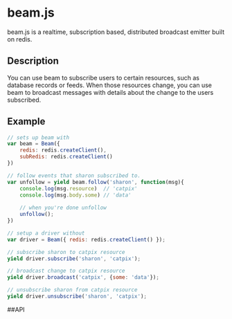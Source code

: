 # beam.js

beam.js is a realtime, subscription based, distributed broadcast emitter built on redis.

## Description
You can use beam to subscribe users to certain resources, such as database records or feeds. When those resources change, you can use beam to broadcast messages with details about the change to the users subscribed.

## Example

```js
// sets up beam with 
var beam = Beam({
    redis: redis.createClient(),
    subRedis: redis.createClient()
})

// follow events that sharon subscribed to.
var unfollow = yield beam.follow('sharon', function(msg){
    console.log(msg.resource)  // 'catpix'
    console.log(msg.body.some) // 'data'
    
    // when you're done unfollow
    unfollow();
})

// setup a driver without 
var driver = Beam({ redis: redis.createClient() });

// subscribe sharon to catpix resource
yield driver.subscribe('sharon', 'catpix');

// broadcast change to catpix resource
yield driver.broadcast('catpix', {some: 'data'});

// unsubscribe sharon from catpix resource
yield driver.unsubscribe('sharon', 'catpix');

```


##API